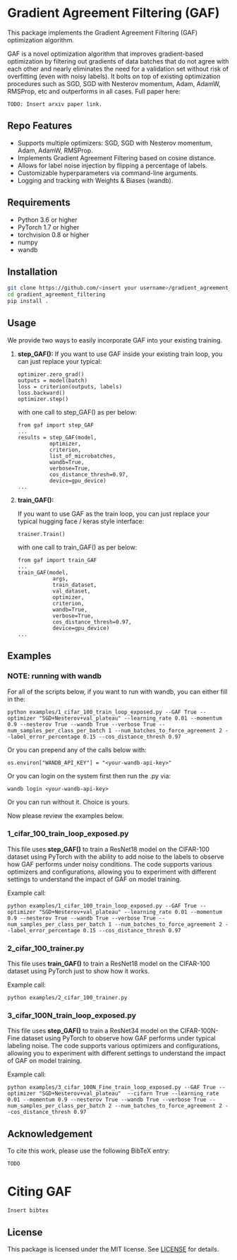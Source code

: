 # Gradient Agreement Filtering (GAF)

This package implements the Gradient Agreement Filtering (GAF) optimization algorithm. 

GAF is a novel optimization algorithm that improves gradient-based optimization by filtering out gradients of data batches that do not agree with each other and nearly eliminates the need for a validation set without risk of overfitting (even with noisy labels). It bolts on top of existing optimization procedures such as SGD, SGD with Nesterov momentum, Adam, AdamW, RMSProp, etc and outperforms in all cases. Full paper here:
```
TODO: Insert arxiv paper link.
```

## Repo Features

- Supports multiple optimizers: SGD, SGD with Nesterov momentum, Adam, AdamW, RMSProp.
- Implements Gradient Agreement Filtering based on cosine distance. 
- Allows for label noise injection by flipping a percentage of labels.
- Customizable hyperparameters via command-line arguments.
- Logging and tracking with Weights & Biases (wandb).


## Requirements

- Python 3.6 or higher
- PyTorch 1.7 or higher
- torchvision 0.8 or higher
- numpy
- wandb

## Installation


   ```bash
   git clone https://github.com/<insert your username>/gradient_agreement_filtering.git
   cd gradient_agreement_filtering
   pip install .
   ```

## Usage

We provide two ways to easily incorporate GAF into your existing training. 
1. **step_GAF():**
   If you want to use GAF inside your existing train loop, you can just replace your typical:

   ```
   optimizer.zero_grad()
   outputs = model(batch)
   loss = criterion(outputs, labels)
   loss.backward()
   optimizer.step()
   ```
   
   with one call to step_GAF() as per below:
   
   ```
   from gaf import step_GAF
   ...
   results = step_GAF(model, 
             optimizer, 
             criterion, 
             list_of_microbatches,
             wandb=True,
             verbose=True,
             cos_distance_thresh=0.97,
             device=gpu_device)
   ...
   ```
   
2. **train_GAF():**

   If you want to use GAF as the train loop, you can just replace your typical hugging face / keras style interface:

   ```
   trainer.Train()
   ```
   
   with one call to train_GAF() as per below:
   
   ```
   from gaf import train_GAF
   ...
   train_GAF(model,
              args,
              train_dataset,
              val_dataset,
              optimizer,
              criterion,
              wandb=True,
              verbose=True,
              cos_distance_thresh=0.97,
              device=gpu_device)
   ...
   ```
   
## Examples

### NOTE: running with wandb
For all of the scripts below, if you want to run with wandb, you can either fill in the:
```
python examples/1_cifar_100_train_loop_exposed.py --GAF True --optimizer "SGD+Nesterov+val_plateau" --learning_rate 0.01 --momentum 0.9 --nesterov True --wandb True --verbose True --num_samples_per_class_per_batch 1 --num_batches_to_force_agreement 2 --label_error_percentage 0.15 --cos_distance_thresh 0.97
```
Or you can prepend any of the calls below with:
```
os.environ["WANDB_API_KEY"] = "<your-wandb-api-key>"
```
Or you can login on the system first then run the .py via:
```
wandb login <your-wandb-api-key>
```
Or you can run without it. Choice is yours.

Now please review the examples below.

### 1_cifar_100_train_loop_exposed.py

This file uses **step_GAF()** to train a ResNet18 model on the CIFAR-100 dataset using PyTorch with the ability to add noise to the labels to observe how GAF performs under noisy conditions. The code supports various optimizers and configurations, allowing you to experiment with different settings to understand the impact of GAF on model training.

Example call:
```
python examples/1_cifar_100_train_loop_exposed.py --GAF True --optimizer "SGD+Nesterov+val_plateau" --learning_rate 0.01 --momentum 0.9 --nesterov True --wandb True --verbose True --num_samples_per_class_per_batch 1 --num_batches_to_force_agreement 2 --label_error_percentage 0.15 --cos_distance_thresh 0.97
```

### 2_cifar_100_trainer.py
This file uses **train_GAF()** to train a ResNet18 model on the CIFAR-100 dataset using PyTorch just to show how it works. 

Example call:
```
python examples/2_cifar_100_trainer.py 
```

### 3_cifar_100N_train_loop_exposed.py

This file uses **step_GAF()** to train a ResNet34 model on the CIFAR-100N-Fine dataset using PyTorch to observe how GAF performs under typical labeling noise. The code supports various optimizers and configurations, allowing you to experiment with different settings to understand the impact of GAF on model training.

Example call:
```
python examples/3_cifar_100N_Fine_train_loop_exposed.py --GAF True --optimizer "SGD+Nesterov+val_plateau"  --cifarn True --learning_rate 0.01 --momentum 0.9 --nesterov True --wandb True --verbose True --num_samples_per_class_per_batch 2 --num_batches_to_force_agreement 2 --cos_distance_thresh 0.97
```


## Acknowledgement

To cite this work, please use the following BibTeX entry:

```
TODO
```

# Citing GAF
```
Insert bibtex
```

## License

This package is licensed under the MIT license. See [LICENSE](LICENSE) for details.

